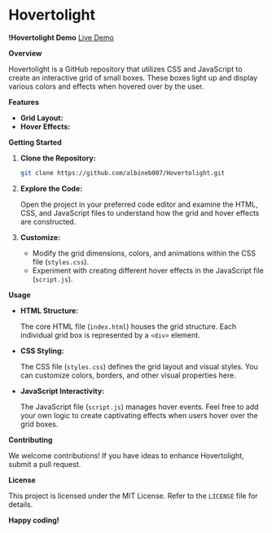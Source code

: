 # Hovertolight


**!Hovertolight Demo**
<a href="https://albineb007.github.io/Hovertolight/Index.html">Live Demo</a>


**Overview**

Hovertolight is a GitHub repository that utilizes CSS and JavaScript to create an interactive grid of small boxes. These boxes light up and display various colors and effects when hovered over by the user.

**Features**

* **Grid Layout:** 
* **Hover Effects:**
  
**Getting Started**

1. **Clone the Repository:**

   ```bash
   git clone https://github.com/albineb007/Hovertolight.git
   ```

2. **Explore the Code:**

   Open the project in your preferred code editor and examine the HTML, CSS, and JavaScript files to understand how the grid and hover effects are constructed.

3. **Customize:**

   - Modify the grid dimensions, colors, and animations within the CSS file (`styles.css`).
   - Experiment with creating different hover effects in the JavaScript file (`script.js`).

**Usage**

* **HTML Structure:**

   The core HTML file (`index.html`) houses the grid structure. Each individual grid box is represented by a `<div>` element.

* **CSS Styling:**

   The CSS file (`styles.css`) defines the grid layout and visual styles. You can customize colors, borders, and other visual properties here.  

* **JavaScript Interactivity:**

   The JavaScript file (`script.js`) manages hover events. Feel free to add your own logic to create captivating effects when users hover over the grid boxes.

**Contributing**

We welcome contributions! If you have ideas to enhance Hovertolight, submit a pull request.

**License**

This project is licensed under the MIT License. Refer to the `LICENSE` file for details.


**Happy coding!**
